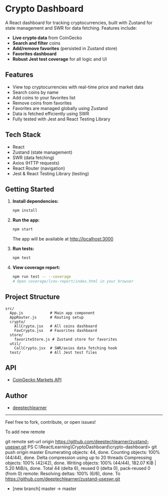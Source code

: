 # Crypto Dashboard

A React dashboard for tracking cryptocurrencies, built with Zustand for state management and SWR for data fetching. Features include:

- **Live crypto data** from CoinGecko
- **Search and filter** coins
- **Add/remove favorites** (persisted in Zustand store)
- **Favorites dashboard**
- **Robust Jest test coverage** for all logic and UI

## Features

- View top cryptocurrencies with real-time price and market data
- Search coins by name
- Add coins to your favorites list
- Remove coins from favorites
- Favorites are managed globally using Zustand
- Data is fetched efficiently using SWR
- Fully tested with Jest and React Testing Library

## Tech Stack

- React
- Zustand (state management)
- SWR (data fetching)
- Axios (HTTP requests)
- React Router (navigation)
- Jest & React Testing Library (testing)

## Getting Started

1. **Install dependencies:**
   ```bash
   npm install
   ```
2. **Run the app:**
   ```bash
   npm start
   ```
   The app will be available at [http://localhost:3000](http://localhost:3000)

3. **Run tests:**
   ```bash
   npm test
   ```

4. **View coverage report:**
   ```bash
   npm run test -- --coverage
   # Open coverage/lcov-report/index.html in your browser
   ```

## Project Structure

```
src/
  App.js            # Main app component
  AppRouter.js      # Routing setup
  crypto/
    AllCrypto.jsx   # All coins dashboard
    FavCrypto.jsx   # Favorites dashboard
  store/
    favoriteStore.js # Zustand store for favorites
  util/
    CallCrypto.jsx  # SWR/axios data fetching hook
  test/             # All Jest test files
```

## API
- [CoinGecko Markets API](https://www.coingecko.com/en/api/documentation)

## Author
- [deeptechlearner](https://github.com/deeptechlearner)

---

Feel free to fork, contribute, or open issues!

To add new remote

git remote set-url origin https://github.com/deeptechlearner/zustand-useswr.git
PS C:\ReactLearning\CryptoDashboard\crypto-dashboard> git push origin master
Enumerating objects: 44, done.
Counting objects: 100% (44/44), done.
Delta compression using up to 20 threads
Compressing objects: 100% (42/42), done.
Writing objects: 100% (44/44), 182.07 KiB | 5.20 MiB/s, done.
Total 44 (delta 6), reused 0 (delta 0), pack-reused 0 (from 0)
remote: Resolving deltas: 100% (6/6), done.
To https://github.com/deeptechlearner/zustand-useswr.git
 * [new branch]      master -> master